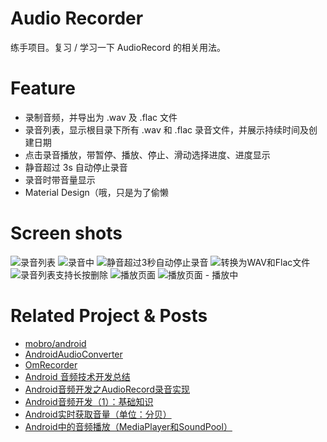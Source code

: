 # Audio Recorder
练手项目。复习 / 学习一下 AudioRecord 的相关用法。

# Feature
* 录制音频，并导出为 .wav 及 .flac 文件
* 录音列表，显示根目录下所有 .wav 和 .flac 录音文件，并展示持续时间及创建日期
* 点击录音播放，带暂停、播放、停止、滑动选择进度、进度显示
* 静音超过 3s 自动停止录音
* 录音时带音量显示
* Material Design（哦，只是为了偷懒

# Screen shots
![录音列表](http://ojanerta1.bkt.clouddn.com/2017-02-19-S70219-215220.jpg)
![录音中](http://ojanerta1.bkt.clouddn.com/2017-02-19-S70219-215233.jpg)
![静音超过3秒自动停止录音](http://ojanerta1.bkt.clouddn.com/2017-02-19-S70219-220129.jpg)
![转换为WAV和Flac文件](http://ojanerta1.bkt.clouddn.com/2017-02-19-S70219-215239.jpg)
![录音列表支持长按删除](http://ojanerta1.bkt.clouddn.com/2017-02-19-S70219-215309.jpg)
![播放页面](http://ojanerta1.bkt.clouddn.com/2017-02-19-S70219-215249.jpg)
![播放页面 - 播放中](http://ojanerta1.bkt.clouddn.com/2017-02-19-S70219-215256.jpg)

# Related Project & Posts
* [mobro/android](https://github.com/mobro/android)
* [AndroidAudioConverter](https://github.com/adrielcafe/AndroidAudioConverter)
* [OmRecorder](https://github.com/kailash09dabhi/OmRecorder)
* [Android 音频技术开发总结](https://yq.aliyun.com/articles/8637)
* [Android音频开发之AudioRecord录音实现](http://www.cnblogs.com/whoislcj/p/5477216.html)
* [ Android音频开发（1）：基础知识](http://ticktick.blog.51cto.com/823160/1748506)
* [Android实时获取音量（单位：分贝）](http://blog.csdn.net/greatpresident/article/details/38402147)
* [Android中的音频播放（MediaPlayer和SoundPool）](http://www.cnblogs.com/xiaoQLu/archive/2011/04/24/2026520.html)
